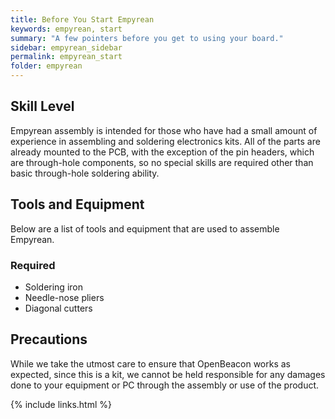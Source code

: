 ```yaml
---
title: Before You Start Empyrean
keywords: empyrean, start
summary: "A few pointers before you get to using your board."
sidebar: empyrean_sidebar
permalink: empyrean_start
folder: empyrean
---
```


## Skill Level
Empyrean assembly is intended for those who have had a small amount of experience in assembling and soldering electronics kits. All of the parts are already mounted to the PCB, with the exception of the pin headers, which are through-hole components, so no special skills are required other than basic through-hole soldering ability.

## Tools and Equipment
Below are a list of tools and equipment that are used to assemble Empyrean.

### Required
* Soldering iron
* Needle-nose pliers
* Diagonal cutters

## Precautions
While we take the utmost care to ensure that OpenBeacon works as expected, since this is a kit, we cannot be held responsible for any damages done to your equipment or PC through the assembly or use of the product.

{% include links.html %}
